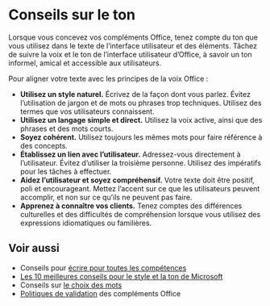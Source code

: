 # <a name="voice-guidelines"></a>Conseils sur le ton

Lorsque vous concevez vos compléments Office, tenez compte du ton que vous utilisez dans le texte de l’interface utilisateur et des éléments. Tâchez de suivre la voix et le ton de l’interface utilisateur d’Office, à savoir un ton informel, amical et accessible aux utilisateurs. 

Pour aligner votre texte avec les principes de la voix Office :

- **Utilisez un style naturel.** Écrivez de la façon dont vous parlez. Évitez l’utilisation de jargon et de mots ou phrases trop techniques. Utilisez des termes que vos utilisateurs connaissent.
- **Utilisez un langage simple et direct.** Utilisez la voix active, ainsi que des phrases et des mots courts. 
- **Soyez cohérent.** Utilisez toujours les mêmes mots pour faire référence à des concepts.
- **Établissez un lien avec l’utilisateur.** Adressez-vous directement à l’utilisateur. Évitez d’utiliser la troisième personne. Utilisez des impératifs pour les tâches à effectuer.
- **Aidez l’utilisateur et soyez compréhensif.** Votre texte doit être positif, poli et encourageant. Mettez l’accent sur ce que les utilisateurs peuvent accomplir, et non sur ce qu’ils ne peuvent pas faire.
- **Apprenez à connaître vos clients.** Tenez comptes des différences culturelles et des difficultés de compréhension lorsque vous utilisez des expressions idiomatiques ou familières.

## <a name="see-also"></a>Voir aussi

- Conseils pour [écrire pour toutes les compétences](https://docs.microsoft.com/en-us/style-guide/accessibility/writing-all-abilities)
- [Les 10 meilleures conseils pour le style et la ton de Microsoft](https://docs.microsoft.com/en-us/style-guide/top-10-tips-style-voice)
- Conseils sur [le choix des mots](https://docs.microsoft.com/en-us/style-guide/word-choice/)
-  [Politiques de validation](https://docs.microsoft.com/en-us/office/dev/store/validation-policies) des compléments Office